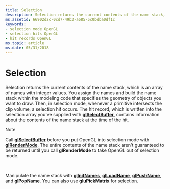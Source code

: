 ```yaml
---
title: Selection
description: Selection returns the current contents of the name stack, which is an array of names with integer values.
ms.assetid: 66902d2c-0cd7-49b3-a685-5c0bdba0df1c
keywords:
- selection mode OpenGL
- selection hits OpenGL
- hit records OpenGL
ms.topic: article
ms.date: 05/31/2018
---
```


# Selection

Selection returns the current contents of the name stack, which is an array of names with integer values. You assign the names and build the name stack within the modeling code that specifies the geometry of objects you want to draw. Then, in selection mode, whenever a primitive intersects the clip volume, a selection hit occurs. The hit record, which is written into the selection array you've supplied with [**glSelectBuffer**](glselectbuffer.md), contains information about the contents of the name stack at the time of the hit.

> [!Note]  
> Call [**glSelectBuffer**](glselectbuffer.md) before you put OpenGL into selection mode with [**glRenderMode**](glrendermode.md). The entire contents of the name stack aren't guaranteed to be returned until you call **glRenderMode** to take OpenGL out of selection mode.

 

Manipulate the name stack with [**glInitNames**](glinitnames.md), [**glLoadName**](glloadname.md), [**glPushName**](glpushname.md), and [**glPopName**](glpopname.md). You can also use [**gluPickMatrix**](glupickmatrix.md) for selection.

 

 




